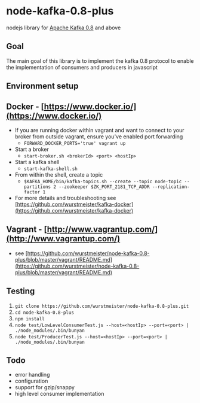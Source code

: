 node-kafka-0.8-plus
===================

nodejs library for [Apache Kafka 0.8](https://cwiki.apache.org/confluence/display/KAFKA/A+Guide+To+The+Kafka+Protocol) and above

Goal
----

The main goal of this library is to implement the kafka 0.8 protocol to enable the implementation of consumers and producers in javascript


Environment setup
-----------------

## Docker - [https://www.docker.io/](https://www.docker.io/)

- If you are running docker within vagrant and want to connect to your broker from outside vagrant, ensure you've enabled port forwarding
    - ```FORWARD_DOCKER_PORTS='true' vagrant up```
- Start a broker
    - ```start-broker.sh <brokerId> <port> <hostIp>```
- Start a kafka shell
    - ```start-kafka-shell.sh```
- From within the shell, create a topic
    - ```$KAFKA_HOME/bin/kafka-topics.sh --create --topic node-topic --partitions 2 --zookeeper $ZK_PORT_2181_TCP_ADDR --replication-factor 1```
- For more details and troubleshooting see [https://github.com/wurstmeister/kafka-docker](https://github.com/wurstmeister/kafka-docker)

## Vagrant - [http://www.vagrantup.com/](http://www.vagrantup.com/)

- see [https://github.com/wurstmeister/node-kafka-0.8-plus/blob/master/vagrant/README.md](https://github.com/wurstmeister/node-kafka-0.8-plus/blob/master/vagrant/README.md)

Testing
-------



1. ```git clone https://github.com/wurstmeister/node-kafka-0.8-plus.git```
1. ```cd node-kafka-0.8-plus```
1. ```npm install```
1. ```node test/LowLevelConsumerTest.js --host=<hostIp> --port=<port> | ./node_modules/.bin/bunyan```
1. ```node test/ProducerTest.js --host=<hostIp> --port=<port> | ./node_modules/.bin/bunyan```

Todo
----

- error handling
- configuration
- support for gzip/snappy
- high level consumer implementation
